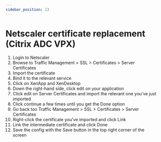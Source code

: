 ```yaml
---
sidebar_position: 13
---
```


# Netscaler certificate replacement (Citrix ADC VPX)

1. Login to Netscaler
2. Browse to Traffic Management > SSL > Certificates > Server Certificates
3. Import the certificate
4. Bind it to the relevant service
5. Click on XenApp and XenDesktop
6. Down the right-hand side, click edit on your application
7. Click edit on Server Certificates and import the relevant one you've just imported
8. Click continue a few times until you get the Done option
9. Go back too Traffic Management > SSL > Certificates > Server Certificates
10. Right-click the certificate you've imported and click Link
11. Link the intermediate certificate and click Done
12. Save the config with the Save button in the top right corner of the screen